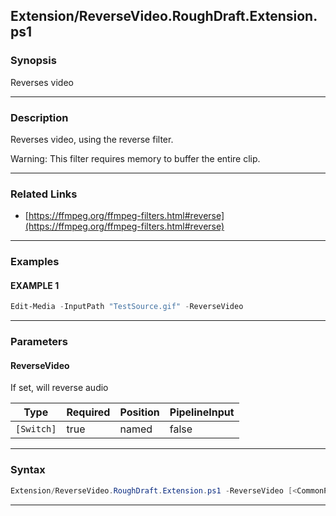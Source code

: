 
Extension/ReverseVideo.RoughDraft.Extension.ps1
-----------------------------------------------
### Synopsis
Reverses video

---
### Description

Reverses video, using the reverse filter.

Warning: This filter requires memory to buffer the entire clip.

---
### Related Links
* [https://ffmpeg.org/ffmpeg-filters.html#reverse](https://ffmpeg.org/ffmpeg-filters.html#reverse)



---
### Examples
#### EXAMPLE 1
```PowerShell
Edit-Media -InputPath "TestSource.gif" -ReverseVideo
```

---
### Parameters
#### **ReverseVideo**

If set, will reverse audio






|Type      |Required|Position|PipelineInput|
|----------|--------|--------|-------------|
|`[Switch]`|true    |named   |false        |



---
### Syntax
```PowerShell
Extension/ReverseVideo.RoughDraft.Extension.ps1 -ReverseVideo [<CommonParameters>]
```
---




